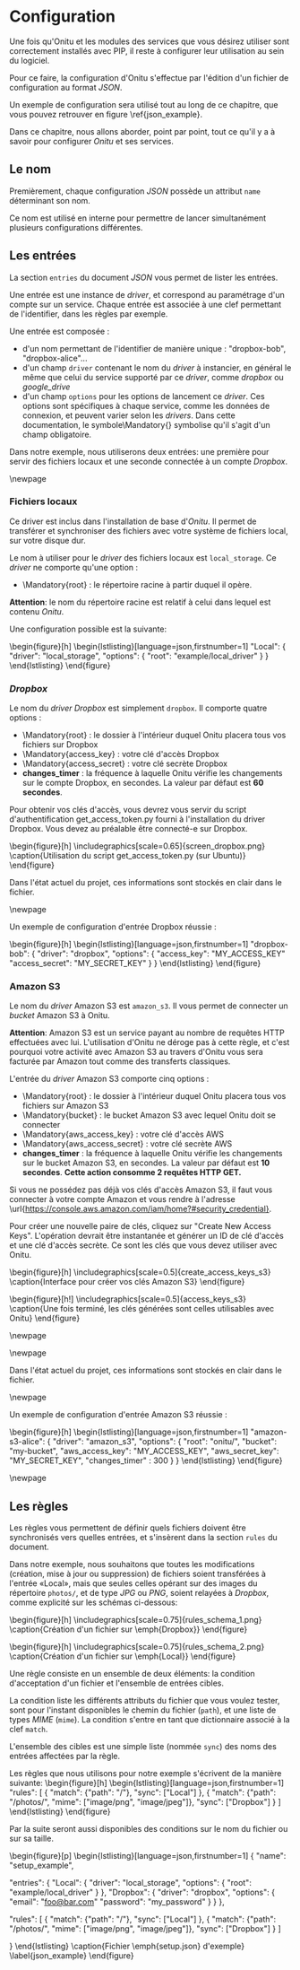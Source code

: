# Configuration

Une fois qu'Onitu et les modules des services que vous désirez utiliser sont correctement installés avec PIP, il reste à configurer leur utilisation au sein du logiciel.

Pour ce faire, la configuration d'Onitu s'effectue par l'édition d'un fichier de configuration au format *JSON*.

Un exemple de configuration sera utilisé tout au long de ce chapitre, que vous pouvez retrouver en figure \ref{json_example}.

Dans ce chapitre, nous allons aborder, point par point, tout ce qu'il y a à savoir pour configurer *Onitu* et ses services.

## Le nom

Premièrement, chaque configuration *JSON* possède un attribut `name` déterminant son nom.

Ce nom est utilisé en interne pour permettre de lancer simultanément plusieurs configurations différentes.


## Les entrées

La section `entries` du document *JSON* vous permet de lister les entrées.

Une entrée est une instance de *driver*, et correspond au paramétrage d'un compte sur un service. Chaque entrée est associée à une clef permettant de l'identifier, dans les règles par exemple.

Une entrée est composée :

* d'un nom permettant de l'identifier de manière unique : "dropbox-bob", "dropbox-alice"...
* d'un champ `driver` contenant le nom du *driver* à instancier, en général le même que celui du service supporté par ce *driver*, comme *dropbox* ou *google_drive*
* d'un champ `options` pour les options de lancement ce *driver*. Ces options sont spécifiques à chaque service, comme les données de connexion, et peuvent varier selon les *drivers*. Dans cette documentation, le symbole\Mandatory{} symbolise qu'il s'agit d'un champ obligatoire.

Dans notre exemple, nous utiliserons deux entrées: une première pour servir des fichiers locaux et une seconde connectée à un compte *Dropbox*.

\newpage


### Fichiers locaux

Ce driver est inclus dans l'installation de base d'*Onitu*. Il permet de transférer et synchroniser des fichiers avec votre système de fichiers local, sur votre disque dur.

Le nom à utiliser pour le *driver* des fichiers locaux est `local_storage`. Ce *driver* ne comporte qu'une option :

* \Mandatory{root} : le répertoire racine à partir duquel il opère.


**Attention**: le nom du répertoire racine est relatif à celui dans lequel est contenu *Onitu*.


Une configuration possible est la suivante:

\begin{figure}[h]
\begin{lstlisting}[language=json,firstnumber=1]
"Local": {
  "driver": "local_storage",
  "options": {
    "root": "example/local_driver"
  }
}
\end{lstlisting}
\end{figure}


### *Dropbox*

Le nom du *driver* *Dropbox* est simplement `dropbox`. Il comporte quatre options :

* \Mandatory{root} : le dossier à l'intérieur duquel Onitu placera tous vos fichiers sur Dropbox
* \Mandatory{access\_key} : votre clé d'accès Dropbox
* \Mandatory{access\_secret} : votre clé secrète Dropbox
* **changes_timer** : la fréquence à laquelle Onitu vérifie les changements sur le compte Dropbox, en secondes. La valeur par défaut est **60 secondes**.

Pour obtenir vos clés d'accès, vous devrez vous servir du script d'authentification get_access_token.py fourni à l'installation du driver Dropbox. Vous devez au préalable être connecté-e sur Dropbox.

\begin{figure}[h]
\includegraphics[scale=0.65]{screen_dropbox.png}
\caption{Utilisation du script get\_access\_token.py (sur Ubuntu)}
\end{figure}

Dans l'état actuel du projet, ces informations sont stockés en clair dans le fichier.

\newpage

Un exemple de configuration d'entrée Dropbox réussie :

\begin{figure}[h]
\begin{lstlisting}[language=json,firstnumber=1]
"dropbox-bob": {
  "driver": "dropbox",
  "options": {
    "access_key": "MY_ACCESS_KEY"
    "access_secret": "MY_SECRET_KEY"
  }
}
\end{lstlisting}
\end{figure}

### Amazon S3

Le nom du *driver* Amazon S3 est `amazon_s3`. Il vous permet de connecter un *bucket* Amazon S3 à Onitu.

**Attention**: Amazon S3 est un service payant au nombre de requêtes HTTP effectuées avec lui. L'utilisation d'Onitu ne déroge pas à cette règle, et c'est pourquoi votre activité avec Amazon S3 au travers d'Onitu vous sera facturée par Amazon tout comme des transferts classiques.

L'entrée du *driver* Amazon S3 comporte cinq options :

* \Mandatory{root} : le dossier à l'intérieur duquel Onitu placera tous vos fichiers sur Amazon S3
* \Mandatory{bucket} : le bucket Amazon S3 avec lequel Onitu doit se connecter
* \Mandatory{aws\_access\_key} : votre clé d'accès AWS
* \Mandatory{aws\_access\_secret} : votre clé secrète AWS
* **changes_timer** : la fréquence à laquelle Onitu vérifie les changements sur le bucket Amazon S3, en secondes. La valeur par défaut est **10 secondes**. **Cette action consomme 2 requêtes HTTP GET.**

Si vous ne possédez pas déjà vos clés d'accès Amazon S3, il faut vous connecter à votre compte Amazon et vous rendre à l'adresse \url{https://console.aws.amazon.com/iam/home?#security_credential}.

Pour créer une nouvelle paire de clés, cliquez sur "Create New Access Keys". L'opération devrait être instantanée et générer un ID de clé d'accès et une clé d'accès secrète. Ce sont les clés que vous devez utiliser avec Onitu.

\begin{figure}[h]
\includegraphics[scale=0.5]{create_access_keys_s3}
\caption{Interface pour créer vos clés Amazon S3}
\end{figure}

\begin{figure}[h!]
\includegraphics[scale=0.5]{access_keys_s3}
\caption{Une fois terminé, les clés générées sont celles utilisables avec Onitu}
\end{figure}


\newpage


\newpage


Dans l'état actuel du projet, ces informations sont stockés en clair dans le fichier.

\newpage

Un exemple de configuration d'entrée Amazon S3 réussie :

\begin{figure}[h]
\begin{lstlisting}[language=json,firstnumber=1]
"amazon-s3-alice": {
  "driver": "amazon_s3",
  "options": {
    "root": "onitu/",
    "bucket": "my-bucket",
    "aws_access_key": "MY_ACCESS_KEY",
    "aws_secret_key": "MY_SECRET_KEY",
    "changes_timer" : 300
  }
}
\end{lstlisting}
\end{figure}


\newpage

## Les règles

Les règles vous permettent de définir quels fichiers doivent être synchronisés vers quelles entrées, et s'insèrent dans la section `rules` du document.

Dans notre exemple, nous souhaitons que toutes les modifications (création, mise à jour ou suppression) de fichiers soient transférées à l'entrée «Local», mais que seules celles opérant sur des images du répertoire `photos/`, et de type *JPG* ou *PNG*, soient relayées à *Dropbox*, comme explicité sur les schémas ci-dessous:

\begin{figure}[h]
\includegraphics[scale=0.75]{rules_schema_1.png}
\caption{Création d'un fichier sur \emph{Dropbox}}
\end{figure}

\begin{figure}[h]
\includegraphics[scale=0.75]{rules_schema_2.png}
\caption{Création d'un fichier sur \emph{Local}}
\end{figure}

Une règle consiste en un ensemble de deux éléments: la condition d'acceptation d'un fichier et l'ensemble de entrées cibles.

La condition liste les différents attributs du fichier que vous voulez tester, sont pour l'instant disponibles le chemin du fichier (`path`), et une liste de types *MIME* (`mime`). La condition s'entre en tant que dictionnaire associé à la clef `match`.

L'ensemble des cibles est une simple liste (nommée `sync`) des noms des entrées affectées par la règle.

Les règles que nous utilisons pour notre exemple s'écrivent de la manière suivante:
\begin{figure}[h]
\begin{lstlisting}[language=json,firstnumber=1]
"rules": [
  {
    "match": {"path": "/"},
    "sync": ["Local"]
  },
  {
    "match": {"path": "/photos/", "mime": ["image/png", "image/jpeg"]},
    "sync": ["Dropbox"]
  }
]
\end{lstlisting}
\end{figure}

Par la suite seront aussi disponibles des conditions sur le nom du fichier ou sur sa taille.



\begin{figure}[p]
\begin{lstlisting}[language=json,firstnumber=1]
{
  "name": "setup_example",

  "entries": {
    "Local": {
      "driver": "local_storage",
      "options": {
        "root": "example/local_driver"
      }
    },
    "Dropbox": {
      "driver": "dropbox",
      "options": {
        "email": "foo@bar.com"
        "password": "my_password"
      }
    }
  },

  "rules": [
    {
      "match": {"path": "/"},
      "sync": ["Local"]
    },
    {
      "match": {"path": "/photos/", "mime": ["image/png", "image/jpeg"]},
      "sync": ["Dropbox"]
    }
  ]

}
\end{lstlisting}
\caption{Fichier \emph{setup.json} d'exemple}
\label{json_example}
\end{figure}
